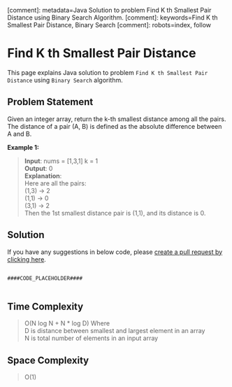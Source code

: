[comment]: metadata=Java Solution to problem Find K th Smallest Pair Distance using Binary Search Algorithm.
[comment]: keywords=Find K th Smallest Pair Distance, Binary Search
[comment]: robots=index, follow


<h1>Find K th Smallest Pair Distance</h1>
<p>
This page explains Java solution to problem <code class="inline">Find K th Smallest Pair Distance</code> using <code class="inline">Binary Search</code> algorithm.
</p>


<h2 class="heading">Problem Statement</h2>
<p>
Given an integer array, return the k-th smallest distance among all the pairs. The distance of a pair (A, B) is defined as the absolute difference between A and B.
</p>


<b>Example 1:</b>
<blockquote>
<p>
<b>Input</b>: nums = [1,3,1] k = 1 <br/>
<b>Output</b>: 0<br/>
<b>Explanation</b>: <br/>
Here are all the pairs: <br />
(1,3) -> 2 <br />
(1,1) -> 0 <br />
(3,1) -> 2 <br />
Then the 1st smallest distance pair is (1,1), and its distance is 0. <br />
</p>
</blockquote>

<h2 class="heading">Solution</h2>
If you have any suggestions in below code, please <a href="####LINK_PLACEHOLDER####" target="_blank" rel="noopener noreferrer" class="absolute">create a pull request by clicking here</a>.
<pre>
<code class="language-java">
####CODE_PLACEHOLDER####
</code>
</pre>


<h2 class="heading">Time Complexity</h2>
<blockquote>
<p>
O(N log N + N * log D) Where <br />
D is distance between smallest and largest element in an array <br />
N is total number of elements in an input array <br />
</p>
</blockquote>


<h2 class="heading">Space Complexity</h2>
<blockquote>
<p>O(1)</p>
</blockquote>